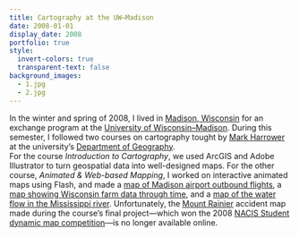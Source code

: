 ```yaml
---
title: Cartography at the UW–Madison
date: 2008-01-01
display_date: 2008
portfolio: true
style:
  invert-colors: true
  transparent-text: false
background_images:
  - 1.jpg
  - 2.jpg
---
```


<section>
  <span>
    In the winter and spring of 2008, I lived in <a href="http://en.wikipedia.org/wiki/Madison,_Wisconsin">Madison, Wisconsin</a> for an exchange program at the <a href="http://www.wisc.edu/">University of Wisconsin–Madison</a>. During this semester, I followed two courses on cartography tought by <a href="https://www.linkedin.com/pub/mark-harrower/34/961/806">Mark Harrower</a> at the university’s <a href="https://geography.wisc.edu/">Department of Geography</a>.
  </span>
</section>

<section>
  <span>
    For the course <i>Introduction to Cartography</i>, we used ArcGIS and Adobe Illustrator to turn geospatial data into well-designed maps. For the other course, <i>Animated & Web-based Mapping</i>, I worked on interactive animated maps using Flash, and made a <a href="http://bertspaan.nl/files/uw-madison/animated-and-web-based-mapping/lab1.html">map of Madison airport outbound flights</a>, a <a href="http://bertspaan.nl/files/uw-madison/animated-and-web-based-mapping/lab2.html">map showing Wisconsin farm data through time</a>, and a <a href="http://bertspaan.nl/files/uw-madison/animated-and-web-based-mapping/lab3.html">map of the water flow in the Mississippi river</a>. Unfortunately, the <a href="http://en.wikipedia.org/wiki/Mount_Rainier">Mount Rainier</a> accident map made during the course’s final project—which won the 2008 <a href="http://nacis.org/awards/student-dynamic-map-competition/">NACIS Student dynamic map competition</a>—is no longer available online.
  </span>
</section>
